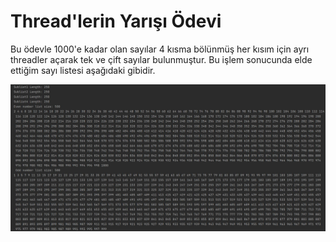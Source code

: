 # Thread'lerin Yarışı Ödevi

Bu ödevle 1000'e kadar olan sayılar 4 kısma bölünmüş her kısım için ayrı threadler açarak tek ve çift sayılar bulunmuştur. Bu işlem sonucunda elde ettiğim sayı listesi aşağıdaki gibidir.

<img src="img/resim1.jpeg"></img>